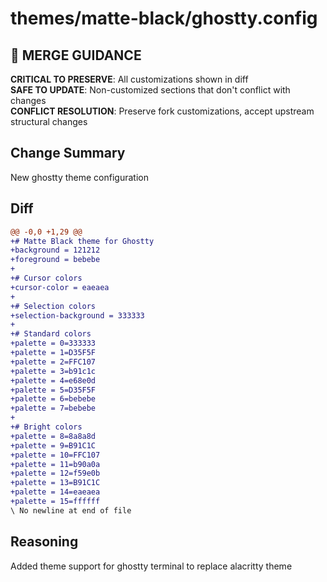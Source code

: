 # themes/matte-black/ghostty.config

## 🚨 MERGE GUIDANCE
**CRITICAL TO PRESERVE**: All customizations shown in diff  
**SAFE TO UPDATE**: Non-customized sections that don't conflict with changes  
**CONFLICT RESOLUTION**: Preserve fork customizations, accept upstream structural changes

## Change Summary
New ghostty theme configuration

## Diff
```diff
@@ -0,0 +1,29 @@
+# Matte Black theme for Ghostty
+background = 121212
+foreground = bebebe
+
+# Cursor colors
+cursor-color = eaeaea
+
+# Selection colors
+selection-background = 333333
+
+# Standard colors
+palette = 0=333333
+palette = 1=D35F5F
+palette = 2=FFC107
+palette = 3=b91c1c
+palette = 4=e68e0d
+palette = 5=D35F5F
+palette = 6=bebebe
+palette = 7=bebebe
+
+# Bright colors
+palette = 8=8a8a8d
+palette = 9=B91C1C
+palette = 10=FFC107
+palette = 11=b90a0a
+palette = 12=f59e0b
+palette = 13=B91C1C
+palette = 14=eaeaea
+palette = 15=ffffff
\ No newline at end of file
```

## Reasoning
Added theme support for ghostty terminal to replace alacritty theme
